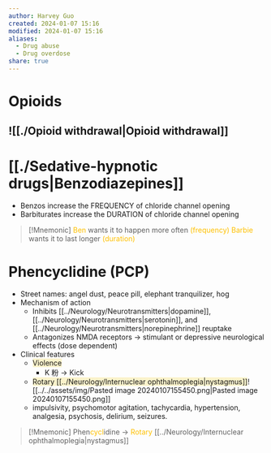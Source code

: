 ```yaml
---
author: Harvey Guo
created: 2024-01-07 15:16
modified: 2024-01-07 15:16
aliases:
  - Drug abuse
  - Drug overdose
share: true
---
```


# Opioids
## ![[./Opioid withdrawal|Opioid withdrawal]]
# [[./Sedative-hypnotic drugs|Benzodiazepines]]
- Benzos increase the FREQUENCY of chloride channel opening
- Barbiturates increase the DURATION of chloride channel opening
>[!Mnemonic] 
><font color="#ffc000">Ben</font> wants it to happen more often <font color="#ffc000">(frequency)</font>
><font color="#ffc000">Barbie</font> wants it to last longer <font color="#ffc000">(duration)</font>
# Phencyclidine (PCP)
- Street names: angel dust, peace pill, elephant tranquilizer, hog
- Mechanism of action 
	- Inhibits [[../Neurology/Neurotransmitters|dopamine]], [[../Neurology/Neurotransmitters|serotonin]], and [[../Neurology/Neurotransmitters|norepinephrine]] reuptake
	- Antagonizes NMDA receptors → stimulant or depressive neurological effects (dose dependent)
- Clinical features
	- <span style="background:rgba(240, 200, 0, 0.2)">Violence</span>
		- K 粉 -> Kick
	- <span style="background:rgba(240, 200, 0, 0.2)">Rotary [[../Neurology/Internuclear ophthalmoplegia|nystagmus]]</span>![[../../assets/img/Pasted image 20240107155450.png|Pasted image 20240107155450.png]]
	- impulsivity, psychomotor agitation, tachycardia, hypertension, analgesia, psychosis, delirium, seizures.

>[!Mnemonic] 
>Phen<font color="#ffc000">cycl</font>idine -> <font color="#ffc000">Rotary</font> [[../Neurology/Internuclear ophthalmoplegia|nystagmus]]